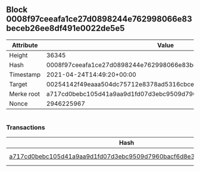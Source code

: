 ## Block 0008f97ceeafa1ce27d0898244e762998066e83beceb26ee8df491e0022de5e5

Attribute | Value
--- | ---
Height | 36345
Hash | 0008f97ceeafa1ce27d0898244e762998066e83beceb26ee8df491e0022de5e5
Timestamp | 2021-04-24T14:49:20+00:00
Target | 00254142f49eaaa504dc75712e8378ad5316cbcead634704b3734b6271167cc4
Merke root | a717cd0bebc105d41a9aa9d1fd07d3ebc9509d7960bacf6d8e340307e310243a
Nonce | 2946225967

```

```

### Transactions

Hash | Amount
--- | ---
[a717cd0bebc105d41a9aa9d1fd07d3ebc9509d7960bacf6d8e340307e310243a](a717cd0bebc105d41a9aa9d1fd07d3ebc9509d7960bacf6d8e340307e310243a.md) | 10.00000000 SKEPTI 
